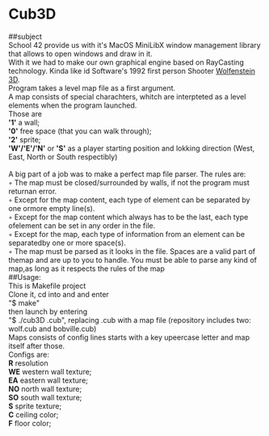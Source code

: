 # Cub3D
##subject\
School 42 provide us with it's MacOS MiniLibX window management library that allows to open windows and draw in it.\
With it we had to make our own graphical engine based on RayCasting technology. Kinda like id Software's 1992 first person Shooter [Wolfenstein 3D](http://users.atw.hu/wolf3d/).\
Program takes a level map file as a first argument.\
A map consists of special charachters, whitch are interpteted as a level elements when the program launched.\
Those are\
**'1'** a wall;\
**'0'** free space (that you can walk through);\
**'2'** sprite;\
**'W'/'E'/'N'** or **'S'** as a player starting position and lokking direction (West, East, North or South respectibly)\
\
A big part of a job was to make a perfect map file parser. The rules are:\
◦ The map must be closed/surrounded by walls, if not the program must returnan error.\
◦ Except for the map content, each type of element can be separated by one ormore empty line(s).\
◦ Except for the map content which always has to be the last, each type ofelement can be set in any order in the file.\
◦ Except for the map, each type of information from an element can be separatedby one or more space(s).\
◦ The map must be parsed as it looks in the file. Spaces are a valid part of themap and are up to you to handle. You must be able to parse any kind of map,as long as it respects the rules of the map\
##Usage:\
This is Makefile project\
Clone it, cd into and and enter\
"$ make"\
then launch by entering\
"$ ./cub3D <map>.cub", replacing <map>.cub with a map file (repository includes two: wolf.cub and bobville.cub)\
Maps consists of config lines starts with a key upeercase letter and map itself after those.\
Configs are:\
**R** resolution\
**WE** western wall texture;\
**EA** eastern wall texture;\
**NO** north wall texture;\
**SO** south wall texture;\
**S** sprite texture;\
**C** ceiling color;\
**F** floor color;

